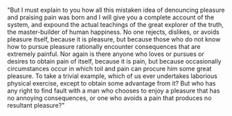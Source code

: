 "But I must explain to you how all this mistaken idea of denouncing pleasure and praising pain was born and I will give you a complete account of the
 system, and expound the actual teachings of the great explorer of the truth, the master-builder of human happiness. No one rejects, dislikes, or 
 avoids pleasure itself, because it is pleasure, but because those who do not know how to pursue pleasure rationally encounter consequences that are 
 extremely painful. Nor again is there anyone who loves or pursues or desires to obtain pain of itself, because it is pain, but because occasionally 
 circumstances occur in which toil and pain can procure him some great pleasure. To take a trivial example, which of us ever undertakes laborious 
 physical exercise, except to obtain some advantage from it? But who has any right to find fault with a man who chooses to enjoy a pleasure that has no 
 annoying consequences, or one who avoids a pain that produces no resultant pleasure?"